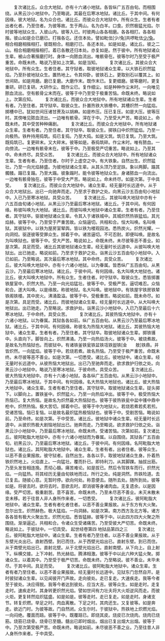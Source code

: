 <!-- { "loadSidebar": true } -->
　　复次诸比丘。众合大地狱。亦有十六诸小地狱。各皆纵广五百由旬。而相围绕。从黑云沙小地狱中。乃至略说。其最在后寒冰地狱。诸比丘。于其中间。有何因缘。彼大地狱。名为众合也。诸比丘。而彼众合大地狱中。所有众生。生者有者出者化者。乃至住者。为彼等故。生于两山。名为白羊。口食。炽然极猛光焰。尔时彼等地狱众生。入彼山内。彼等入已。时彼两山各各相磨。各各相打。各各相揩。彼山如是合已磨已。打揩各讫。还住本处。譬如毗佉[少/兔]共啰毗佉[少/兔](此二是闪电名)。相合相磨相揩相打。彼既相合。相磨打已。各还本处。如是如是。诸比丘。彼之二山。相合相磨相揩相打。着已各散还归本处。亦复如是。然于彼中。所有地狱诸众生辈。被山合著揩磨打时。身体一向脓血流出。唯骸骨在。彼等尔时乃至受于极严重苦。命既未终。略说乃至如上次第。如是当知。
　　复次诸比丘。其彼众合大地狱中。所有众生。生者住者。其守狱者。取彼地狱诸众生辈。以大铁石炽然猛焰。乃至扑彼地狱众生。置热地上。令其仰卧。彼铁石上。更取别石以覆其上。如世间硙。如是用磨。磨已复磨。大磨作末。既作末已。复更细磨。彼等磨时。更复重研。研已复研。大研作尘。既作尘已。复作细尘。如是种种作尘末时。一向唯见脓血流出。空有骸骨尘末而在。彼等于中乃至受于极重苦恼。命既未终。略说如上。次第应知。
　　复次诸比丘。而彼众合大地狱中。所有地狱诸众生辈。生者有者。乃至住者。其守狱卒。取彼众生。扑置热铁大铁槽中。其槽炽然一向猛焰。掷槽中已。犹如世间压诸甘蔗及以胡麻。如是柞压。压已复压。如是大压。彼等压时。其傍唯见脓血流出。一边唯有骸骨。滓在于中。乃至受大严苦。略说如上。命既未终。其中受苦种种痛剧。
　　复次诸比丘。而彼众合大地狱中。所有地狱诸众生辈。生者有者。乃至住者。其守狱卒。取彼众生。掷铁臼中炽然猛焰。乃至一向极热。铁杵持用捣筑。捣已复捣。乃至大捣。如是又筑。筑已复筑。乃至大筑。既捣筑已。复更碎末。又大碎末。彼等如是。舂捣筑碎。作尘末时。唯有脓血。一向傍流。一边唯有骸骨末在。彼等于中。乃至极受严切重苦。略说如上。乃至其中。命未终尽。具受众苦。
　　复次诸比丘。而彼众合大地狱中。所有地狱诸众生辈。生者有者。乃至住者。尔时于上虚空之中。有大铁象。自然出生。炽然猛壮。乃至一向光焰赫盛。为彼地狱诸众生辈。从其头顶乃至足趺。象以两脚。蹋其髑髅。蹋已复蹋。乃至大蹋。彼象蹋时。能令彼等地狱众生。身诸脓血一向流出。一边唯有骸骨独在。彼等于中受大严苦。略说如上。命未终尽。如是次第。于中具受。
　　复次诸比丘。而彼众合大地狱中。诸众生辈。经无量时长远道中。从于众合大地狱出。出已一向驰奔而走。乃至求于救护之处。向黑云沙五百由旬小地狱中。入已乃至寒冰地狱。具受众苦。
　　复次诸比丘。其彼叫唤大地狱中亦有十六五百由旬诸小地狱。从黑云沙乃至最后寒冰地狱。诸比丘。于其中间。有何因缘。称彼叫唤为大地狱。诸比丘。而彼叫唤大地狱中诸众生辈。生者有者。乃至住者。其守狱卒。驱彼地狱诸众生辈。令其入于诸铁城中。其城炽然热铁猛焰。其光焰赫。彼等于中。乃至受于严重苦故。众恼逼切。共相和合。恒大叫唤。名叫唤狱。其彼狱中。以铁为屋房室辇舆。皆以铁为楼观园池。悉热炭火。炽然光耀。一向洞彻。驱逐彼等受罪众生。掷着于中。诸苦逼切。不可忍耐。即便叫唤。是故名为叫唤狱也。彼等于中。受大严苦。略说如上。命既未终。未尽彼等恶不善业。如是次第。具足而受。诸比丘其彼地狱诸众生辈。经无量时长远道中。从彼叫唤大地狱出。出已驰走。略说如前。乃至求于救护之处。诣黑云沙五百由旬小地狱中。入已如前。乃至略说。其次最后寒冰地狱。其中命终。具受众苦。
　　复次诸比丘。彼大叫唤大地狱中。亦有十六诸小地狱。以为眷属。皆悉纵广五百由旬。从黑云沙。乃至最后寒冰地狱。诸比丘。于彼中间。有何因缘。名大叫唤大地狱也。诸比丘。彼大叫唤大地狱中。所有众生。生者住者。时守狱卒。取彼众生。悉皆掷置铁屋室中。炽然大热。乃至一向光焰猛壮。彼等于中。受极严苦。逼切难忍。众恼和合。遂大叫唤。以是缘故。称彼地狱。名大叫唤。彼地狱中。有铁屋宇铁房铁辇铁阁铁楼。其中炭火。沸涌盈溢。彼等于中。受极重苦。略说如前。既未命尽。如是次第。具足而受。诸比丘。而彼地狱诸众生辈。经无量时长远道中。从大叫唤大地狱出。出已驰走。乃至略说。求救护处。诣黑云沙小地狱中。入已乃至最后十六寒冰地狱。于中命终。具受众苦。
　　复次诸比丘。其彼热恼大地狱中。亦有十六诸小地狱。以为眷属。其狱各各如前。纵广五百由旬。从黑云沙乃至最后寒冰地狱。诸比丘。于其中间。有何因缘。称彼名为热恼大地狱。诸比丘。其彼热恼大地狱中。诸众生辈。生者有者。乃至住者。其守狱卒。取彼地狱诸众生辈。掷铁镬中。头直向下。脚皆向上。炽然沸涌。乃至一向热焰汤火。彼等于中。被烧煮故。是故名为热恼狱也。而彼狱中。有诸铁釜铁瓮铁盆铁瓨铁盥铁[金　　敖]铁鼎。并皆炽然。一向猛焰。彼等于中。若烧若煮。故名热恼。乃至受于极严重苦。命既未终。未尽彼等恶不善业。如是次第。一切悉受。诸比丘。彼地狱中。诸众生辈。经无量时长远道中。从彼热恼大地狱出。出已乃至驰奔而走。欲求救护归依之处。向黑云沙小地狱中。略说乃至寒冰地狱。于彼命终。具受众苦。
　　复次诸比丘。彼大热恼大地狱中。亦有十六诸小地狱。各各纵广五百由旬。从黑云沙小地狱中。乃至最后寒冰地狱。于其中间。有何因缘。名大热恼大地狱也。诸比丘。彼大热恼大地狱中。诸众生辈。生者有者乃至住者。其守狱卒。取彼地狱诸众生辈。捉头掷下。以脚向上。置铁釜中。炽然猛火。乃至一向热焰冲出。彼等于中。极受热恼大热恼已。复大热恼。是故名为炽然最大热恼狱也。彼等于彼热铁瓮中盆中镬中鼎中枪中。炽然热恼。极大苦切。掷着中已。彼等于中为地狱火。若烧若煮若炙若煎。受诸苦恼。恼已复恼。以是故名最炽猛热极恼狱也。彼等于中。受剧苦恼。略说如前。乃至命终。如是次第。于中受苦。诸比丘。彼地狱中诸众生辈。经无量时长远道中。从彼炽热极大剧恼地狱出已。驰奔而走。乃至略说。欲求救护归依之处。诣黑云沙小地狱中。乃至最后寒冰地狱。命既未终。受诸苦恼。次第如前。复次诸比丘。彼阿毗脂大地狱中。亦有十六诸小地狱而为眷属。以自围绕。其狱各广五百由旬。初黑云沙。乃至最后寒冰地狱。诸比丘。于彼中间。有何因缘。名阿毗脂大地狱也。诸比丘。其阿毗脂大地狱中。诸众生辈。生者有者。出者住者。彼等众生。以恶不善业果报故。彼守狱者。自然出生。各各以手。取彼地狱诸众生身。扑着热铁炽然地上。火焰直上。一向猛壮。覆而扑已。即持利刀。从其脚踝。抽拔出筋。乃至头发皆相连挽。贯彻心髓。痛苦难论。如是拔已。然后令驾铁车而行。炽然光焰。一向猛热。将其经历无量由旬铁地而过。所行之处。纯是洞然。热铁险道。去已复去。随彼心意。无暂时停。欲向何处。称意便去。随所去处。随所到处。彼等如是。将彼去时。欲将去时。意欲去时。即消彼等身诸肉血。无复遗余。以是因缘。受严切苦。极重剧苦。意不喜苦。命既未终。乃至未尽恶不善业。未灭未散未变未移。若于往昔人非人身所作来者。一切悉受。
　　复次诸比丘。彼阿毗脂大地狱中。诸众生辈。生者有者化者住者。以恶不善业果报故。从于东方有大火聚。忽尔出生。炽然赫色。极大猛焰。一向洞赫。如是次第。南方西方及北方等。诸方各各皆有极大火聚出生。炽然光焰。悉皆猛赫。彼等于中。以此四方四大火聚之所围绕。渐渐逼近。共相和合。令诸众生受诸痛苦。乃至受彼大严切苦。命既未终。略说如上。于彼狱中。一切具受。
起世经卷第四
地狱品第四之三
　　复次诸比丘。彼阿毗脂大地狱中。诸众生辈。生者有者乃至住者。以恶不善业果报故。从于东壁光炎出已。直射西壁。到已而住。从于西壁光焰出已。直射东壁。到已而住。从于南壁光焰出已。直射北壁。从于北壁光焰出已。直射南壁。从下向上。自上射下。纵横交接。上下冲射。热光赫焰。腾沸相激。彼等于中以此六种大猛火聚。掷诸众生。以着其中。乃至受于极严切苦。命既未终。乃至略说。彼不善业。未毕未尽。于其中间。具足而受。
　　复次诸比丘。彼阿毗脂大地狱中。诸众生辈。生者有者乃至住者。以恶不善业果报故。经无量时长远道中。见狱东门忽然自开。是时彼狱诸众生辈。以见闻彼开门声故。走向彼处。走已复走。大速疾走。我等今者至于彼处。决应得脱。我等今者达到彼处。应当大吉。彼等众生。如是走时。走复走时。速疾走时。其身转更炽然光焰。譬如世间有力壮夫将大火炬逆风而走。而彼火炬。更复转然焰炽猛盛。如是如是。彼等走时。走已复走。如是走时。身诸支节。转复炽燃。举足之时。肉血离散。下足之时。其肉还生。又复彼等。如是奔走。欲近门时。为彼等故。门自然闭。众生尔时。于彼狱中。热铁地上炽燃光焰。一向闷绝。覆面而踣。彼等于中。既覆踣已。即烧其皮。烧皮已次烧肉。烧肉已烧筋。烧筋已烧骨。烧骨已至髓。髓出已即时烟出。烟出已复出烟大出烟。彼等于中。乃至次第受极严苦。命既未终。略说如前。未尽彼恶不善之业。乃至往昔人非人身所作来者。于中具受。
